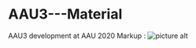 # AAU3---Material
AAU3 development at AAU 2020
Markup : ![picture alt](https://drive.google.com/file/d/1b1gcq296UOMKwm5ZHcoxtRnvcHGgj61f/view "Title is optional")
